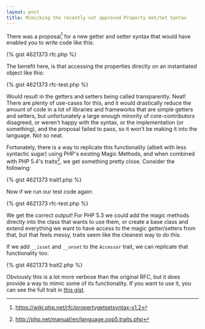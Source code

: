 ```yaml
---
layout: post
title: Mimicking the recently not approved Property Get/Set Syntax
---
```


There was a proposal[^1] for a new getter and setter syntax that would have enabled you to write code like this:

{% gist 4621373 rfc.php %}

The benefit here, is that accessing the properties directly on an instantiated object like this:

{% gist 4621373 rfc-test.php %}

Would result in the getters and setters being called transparently.  Neat!  There are plenty of use-cases for this, and it would drastically reduce the amount of code in a lot of libraries and frameworks that are simple getters and setters, but unfortunately a large enough minority of core-contributors disagreed, or weren't happy with the syntax, or the implementation (or something), and the proposal failed to pass, so it won't be making it into the language. Not so neat.

Fortunately, there is a way to replicate this functionality (albeit with less syntactic sugar) using PHP's existing Magic Methods, and when combined with PHP 5.4's traits[^2], we get something pretty close.  Consider the following:

{% gist 4621373 trait1.php %}


Now if we run our test code again:

{% gist 4621373 rfc-test.php %}

We get the correct output!  For PHP 5.3 we could add the magic methods directly into the class that wants to use them, or create a base class and extend everything we want to have access to the magic getter/setters from that, but that feels messy, traits seem like the cleanest way to do this.

If we add `__isset` and `__unset` to the `Accessor` trait, we can replicate that functionality too:

{% gist 4621373 trait2.php %}

Obviously this is a lot more verbose than the original RFC, but it does provide a way to mimic some of its functionality.  If you want to use it, you can see the full trait in [this gist](https://gist.github.com/4621373#file-trait2-php).

[^1]: https://wiki.php.net/rfc/propertygetsetsyntax-v1.2
[^2]: http://php.net/manual/en/language.oop5.traits.php
